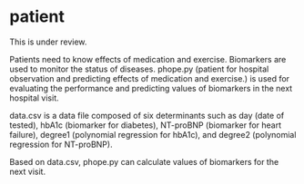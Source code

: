 # patient
This is under review.

Patients need to know effects of medication and exercise. 
Biomarkers are used to monitor the status of diseases.
phope.py (patient for hospital observation and predicting effects of medication and exercise.)
is used for evaluating the performance and predicting values of biomarkers in the next hospital visit.

data.csv is a data file composed of six determinants such as day (date of tested), hbA1c (biomarker for diabetes), NT-proBNP (biomarker for heart failure), degree1 (polynomial regression for hbA1c), and degree2 (polynomial regression for NT-proBNP).

Based on data.csv, phope.py can calculate values of biomarkers for the next visit.

